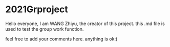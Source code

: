 # 2021Grproject
Hello everyone, I am WANG Zhiyu, the creator of this project.
this .md file is used to test the group work function.

feel free to add your comments here.
anything is ok:)
